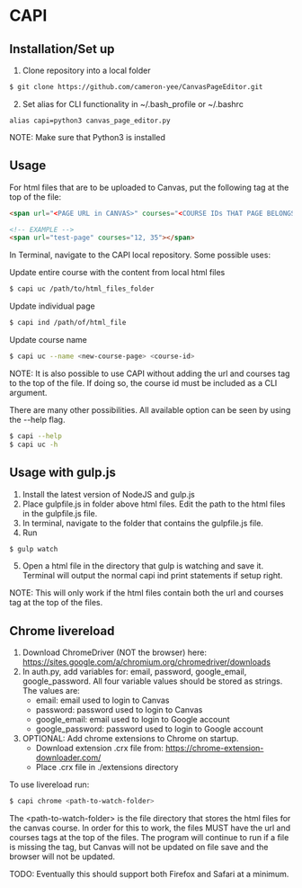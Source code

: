 # CAPI

## Installation/Set up

1. Clone repository into a local folder

```bash
$ git clone https://github.com/cameron-yee/CanvasPageEditor.git
```

2. Set alias for CLI functionality in ~/.bash&UnderBar;profile or ~/.bashrc

```
alias capi=python3 canvas_page_editor.py
```

NOTE: Make sure that Python3 is installed



## Usage

For html files that are to be uploaded to Canvas, put the following tag at the top of the file:

```html
<span url="<PAGE URL in CANVAS>" courses="<COURSE IDs THAT PAGE BELONGS TO>"></span>

<!-- EXAMPLE -->
<span url="test-page" courses="12, 35"></span>
```

In Terminal, navigate to the CAPI local repository.  Some possible uses:

Update entire course with the content from local html files
```bash
$ capi uc /path/to/html_files_folder
```

Update individual page
```bash
$ capi ind /path/of/html_file
```

Update course name
```bash
$ capi uc --name <new-course-page> <course-id>
```

NOTE: It is also possible to use CAPI without adding the url and courses tag to the top of the file.  If doing so, the course id must be included as a CLI argument.

There are many other possibilities.  All available option can be seen by using the --help flag.

```bash
$ capi --help
$ capi uc -h
```

## Usage with gulp.js

1. Install the latest version of NodeJS and gulp.js
2. Place gulpfile.js in folder above html files.  Edit the path to the html files in the gulpfile.js file.
3. In terminal, navigate to the folder that contains the gulpfile.js file.
4. Run

```bash
$ gulp watch
```

5. Open a html file in the directory that gulp is watching and save it.  Terminal will output the normal capi ind print statements if setup right.

NOTE: This will only work if the html files contain both the url and courses tag at the top of the files.

## Chrome livereload

1. Download ChromeDriver (NOT the browser) here: <https://sites.google.com/a/chromium.org/chromedriver/downloads>
2. In auth.py, add variables for: email, password, google&UnderBar;email, google&UnderBar;password.  All four variable values should be stored as strings.  The values are:
    * email: email used to login to Canvas
    * password: password used to login to Canvas
    * google&UnderBar;email: email used to login to Google account
    * google&UnderBar;password: password used to login to Google account
3. OPTIONAL: Add chrome extensions to Chrome on startup.
    * Download extension .crx file from: <https://chrome-extension-downloader.com/>
    * Place .crx file in ./extensions directory

To use livereload run:

```bash
$ capi chrome <path-to-watch-folder>
```

The &lt;path-to-watch-folder&gt; is the file directory that stores the html files for the canvas course.  In order for this to work, the files MUST have the url and courses tags at the top of the files.  The program will continue to run if a file is missing the tag, but Canvas will not be updated on file save and the browser will not be updated.

TODO: Eventually this should support both Firefox and Safari at a minimum.


